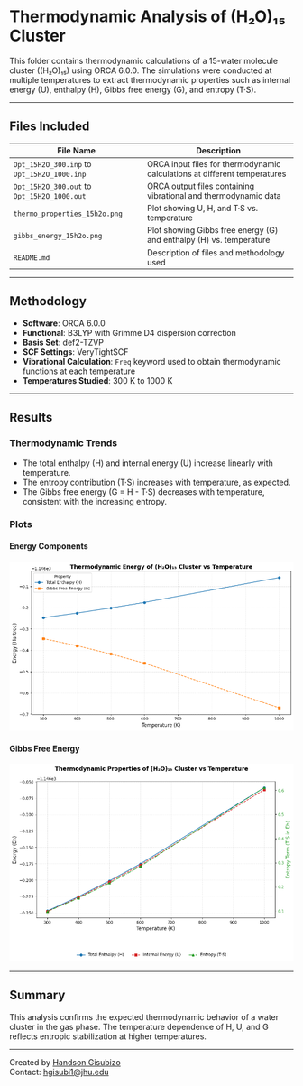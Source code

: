 
# Thermodynamic Analysis of (H₂O)₁₅ Cluster

This folder contains thermodynamic calculations of a 15-water molecule cluster ((H₂O)₁₅) using ORCA 6.0.0. The simulations were conducted at multiple temperatures to extract thermodynamic properties such as internal energy (U), enthalpy (H), Gibbs free energy (G), and entropy (T·S).

---

## Files Included

| File Name                    | Description |
|-----------------------------|-------------|
| `Opt_15H2O_300.inp` to `Opt_15H2O_1000.inp` | ORCA input files for thermodynamic calculations at different temperatures |
| `Opt_15H2O_300.out` to `Opt_15H2O_1000.out` | ORCA output files containing vibrational and thermodynamic data |
| `thermo_properties_15h2o.png` | Plot showing U, H, and T·S vs. temperature |
| `gibbs_energy_15h2o.png`     | Plot showing Gibbs free energy (G) and enthalpy (H) vs. temperature |
| `README.md`                  | Description of files and methodology used |

---

## Methodology

- **Software**: ORCA 6.0.0
- **Functional**: B3LYP with Grimme D4 dispersion correction
- **Basis Set**: def2-TZVP
- **SCF Settings**: VeryTightSCF
- **Vibrational Calculation**: `Freq` keyword used to obtain thermodynamic functions at each temperature
- **Temperatures Studied**: 300 K to 1000 K

---

## Results

### Thermodynamic Trends

- The total enthalpy (H) and internal energy (U) increase linearly with temperature.
- The entropy contribution (T·S) increases with temperature, as expected.
- The Gibbs free energy (G = H - T·S) decreases with temperature, consistent with the increasing entropy.

### Plots

#### Energy Components

![Thermodynamic Properties](thermo_properties_15h2o.png)

#### Gibbs Free Energy

![Gibbs Energy Plot](gibbs_energy_15h2o.png)

---

## Summary

This analysis confirms the expected thermodynamic behavior of a water cluster in the gas phase. The temperature dependence of H, U, and G reflects entropic stabilization at higher temperatures. 

---

Created by [Handson Gisubizo](https://github.com/handsongisubizo)  
Contact: hgisubi1@jhu.edu
